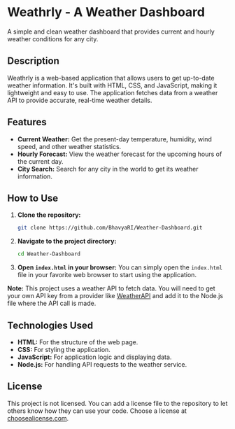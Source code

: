# Weathrly - A Weather Dashboard

A simple and clean weather dashboard that provides current and hourly weather conditions for any city.

## Description

Weathrly is a web-based application that allows users to get up-to-date weather information. It's built with HTML, CSS, and JavaScript, making it lightweight and easy to use. The application fetches data from a weather API to provide accurate, real-time weather details.

## Features

*   **Current Weather:** Get the present-day temperature, humidity, wind speed, and other weather statistics.
*   **Hourly Forecast:** View the weather forecast for the upcoming hours of the current day.
*   **City Search:** Search for any city in the world to get its weather information.

## How to Use

1.  **Clone the repository:**
    ```bash
    git clone https://github.com/BhavyaRI/Weather-Dashboard.git
    ```
2.  **Navigate to the project directory:**
    ```bash
    cd Weather-Dashboard
    ```
3.  **Open `index.html` in your browser:**
    You can simply open the `index.html` file in your favorite web browser to start using the application.

**Note:** This project uses a weather API to fetch data. You will need to get your own API key from a provider like [WeatherAPI](https://www.weatherapi.com) and add it to the Node.js file where the API call is made.

## Technologies Used

*   **HTML:** For the structure of the web page.
*   **CSS:** For styling the application.
*   **JavaScript:** For application logic and displaying data.
*   **Node.js:** For handling API requests to the weather service.


## License

This project is not licensed. You can add a license file to the repository to let others know how they can use your code. Choose a license at [choosealicense.com](https://choosealicense.com/).
